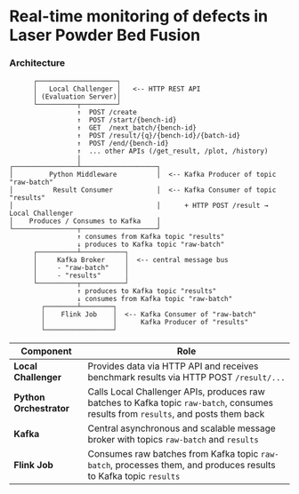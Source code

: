 # Real-time monitoring of defects in Laser Powder Bed Fusion

### Architecture
```plaintext
      ┌────────────────────┐
      │   Local Challenger │   <-- HTTP REST API
      │ (Evaluation Server)│
      └──────────┬─────────┘
                 ↑  POST /create
                 ↑  POST /start/{bench-id}
                 ↑  GET  /next_batch/{bench-id}
                 ↑  POST /result/{q}/{bench-id}/{batch-id}
                 ↑  POST /end/{bench-id}
                 ↑  ... other APIs (/get_result, /plot, /history)
                 │
┌────────────────┴───────────────────┐
│         Python Middleware          │  <-- Kafka Producer of topic "raw-batch"
│          Result Consumer           │  <-- Kafka Consumer of topic "results"
│                                    │      + HTTP POST /result → Local Challenger
│    Produces / Consumes to Kafka    │ 
└────────────────┬───────────────────┘
                 ↑ consumes from Kafka topic "results"
                 ↓ produces to Kafka topic "raw-batch"
      ┌──────────┴───────────┐
      │     Kafka Broker     │  <-- central message bus
      │     - "raw-batch"    │
      │     - "results"      │
      └──────────┬───────────┘
                 ↑ produces to Kafka topic "results"
                 ↓ consumes from Kafka topic "raw-batch"
        ┌────────┴────────┐
        │    Flink Job    │  <-- Kafka Consumer of "raw-batch"
        │                 │      Kafka Producer of "results"
        └─────────────────┘
```

| Component               | Role                                                                                                                               |
|-------------------------|------------------------------------------------------------------------------------------------------------------------------------|
| **Local Challenger**    | Provides data via HTTP API and receives benchmark results via HTTP POST `/result/...`                                              |
| **Python Orchestrator** | Calls Local Challenger APIs, produces raw batches to Kafka topic `raw-batch`, consumes results from `results`, and posts them back |
| **Kafka**               | Central asynchronous and scalable message broker with topics `raw-batch` and `results`                                             |
| **Flink Job**           | Consumes raw batches from Kafka topic `raw-batch`, processes them, and produces results to Kafka topic `results`                   |
